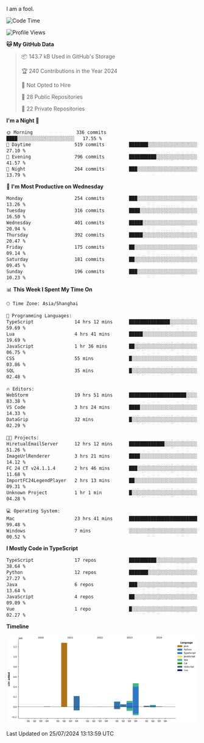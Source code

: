 I am a fool.

<!--START_SECTION:waka-->
![Code Time](http://img.shields.io/badge/Code%20Time-1%2C584%20hrs%2023%20mins-blue)

![Profile Views](http://img.shields.io/badge/Profile%20Views-1-blue)

**🐱 My GitHub Data** 

> 📦 143.7 kB Used in GitHub's Storage 
 > 
> 🏆 240 Contributions in the Year 2024
 > 
> 🚫 Not Opted to Hire
 > 
> 📜 28 Public Repositories 
 > 
> 🔑 22 Private Repositories 
 > 
**I'm a Night 🦉** 

```text
🌞 Morning                336 commits         ████░░░░░░░░░░░░░░░░░░░░░   17.55 % 
🌆 Daytime                519 commits         ███████░░░░░░░░░░░░░░░░░░   27.10 % 
🌃 Evening                796 commits         ██████████░░░░░░░░░░░░░░░   41.57 % 
🌙 Night                  264 commits         ███░░░░░░░░░░░░░░░░░░░░░░   13.79 % 
```
📅 **I'm Most Productive on Wednesday** 

```text
Monday                   254 commits         ███░░░░░░░░░░░░░░░░░░░░░░   13.26 % 
Tuesday                  316 commits         ████░░░░░░░░░░░░░░░░░░░░░   16.50 % 
Wednesday                401 commits         █████░░░░░░░░░░░░░░░░░░░░   20.94 % 
Thursday                 392 commits         █████░░░░░░░░░░░░░░░░░░░░   20.47 % 
Friday                   175 commits         ██░░░░░░░░░░░░░░░░░░░░░░░   09.14 % 
Saturday                 181 commits         ██░░░░░░░░░░░░░░░░░░░░░░░   09.45 % 
Sunday                   196 commits         ███░░░░░░░░░░░░░░░░░░░░░░   10.23 % 
```


📊 **This Week I Spent My Time On** 

```text
🕑︎ Time Zone: Asia/Shanghai

💬 Programming Languages: 
TypeScript               14 hrs 12 mins      ███████████████░░░░░░░░░░   59.69 % 
Lua                      4 hrs 41 mins       █████░░░░░░░░░░░░░░░░░░░░   19.69 % 
JavaScript               1 hr 36 mins        ██░░░░░░░░░░░░░░░░░░░░░░░   06.75 % 
CSS                      55 mins             █░░░░░░░░░░░░░░░░░░░░░░░░   03.86 % 
SQL                      35 mins             █░░░░░░░░░░░░░░░░░░░░░░░░   02.48 % 

🔥 Editors: 
WebStorm                 19 hrs 51 mins      █████████████████████░░░░   83.38 % 
VS Code                  3 hrs 24 mins       ████░░░░░░░░░░░░░░░░░░░░░   14.33 % 
DataGrip                 32 mins             █░░░░░░░░░░░░░░░░░░░░░░░░   02.29 % 

🐱‍💻 Projects: 
HiretualEmailServer      12 hrs 12 mins      █████████████░░░░░░░░░░░░   51.26 % 
ImageUrlRenderer         3 hrs 21 mins       ████░░░░░░░░░░░░░░░░░░░░░   14.12 % 
FC 24 CT v24.1.1.4       2 hrs 46 mins       ███░░░░░░░░░░░░░░░░░░░░░░   11.68 % 
ImportFC24LegendPlayer   2 hrs 13 mins       ██░░░░░░░░░░░░░░░░░░░░░░░   09.31 % 
Unknown Project          1 hr 1 min          █░░░░░░░░░░░░░░░░░░░░░░░░   04.28 % 

💻 Operating System: 
Mac                      23 hrs 41 mins      █████████████████████████   99.48 % 
Windows                  7 mins              ░░░░░░░░░░░░░░░░░░░░░░░░░   00.52 % 
```

**I Mostly Code in TypeScript** 

```text
TypeScript               17 repos            ██████████░░░░░░░░░░░░░░░   38.64 % 
Python                   12 repos            ███████░░░░░░░░░░░░░░░░░░   27.27 % 
Java                     6 repos             ███░░░░░░░░░░░░░░░░░░░░░░   13.64 % 
JavaScript               4 repos             ██░░░░░░░░░░░░░░░░░░░░░░░   09.09 % 
Vue                      1 repo              █░░░░░░░░░░░░░░░░░░░░░░░░   02.27 % 
```



**Timeline**

![Lines of Code chart](https://raw.githubusercontent.com/VeejaLiu/VeejaLiu/master/assets/bar_graph.png)


 Last Updated on 25/07/2024 13:13:59 UTC
<!--END_SECTION:waka-->
